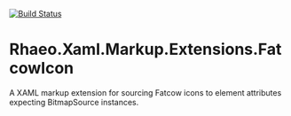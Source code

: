 [![Build Status](https://travis-ci.org/Rhaeo/Rhaeo.Xaml.Extensions.svg)](https://travis-ci.org/Rhaeo/Rhaeo.Xaml.Extensions)

# Rhaeo.Xaml.Markup.Extensions.FatcowIcon
A XAML markup extension for sourcing Fatcow icons to element attributes expecting BitmapSource instances.
